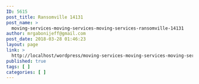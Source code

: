 ```yaml
---
ID: 5615
post_title: Ransomville 14131
post_name: >
  moving-services-moving-services-moving-services-ransomville-14131
author: mrgabonijeff@gmail.com
post_date: 2018-03-28 01:46:23
layout: page
link: >
  http://localhost/wordpress/moving-services-moving-services-moving-services-ransomville-14131/
published: true
tags: [ ]
categories: [ ]
---
```

